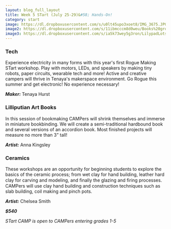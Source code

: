 ```yaml
---
layout: blog_full_layout
title: Week 5 STart (July 25-29)&#58; Hands-On!
category: start
image: https://dl.dropboxusercontent.com/s/u0lt45upo3xoet8/IMG_3675.JPG?dl=0
image2: https://dl.dropboxusercontent.com/s/11ibmcccm8d0weu/Books%20grouped%201-1.jpg?dl=0
image3: https://dl.dropboxusercontent.com/s/ia5k73wey5g3ron/LilypadLotsOfLights.JPG?dl=0
---
```


### Tech

Experience electricity in many forms with this year's first Rogue Making STart workshop. Play with motors, LEDs, and speakers by making tiny robots, paper circuits, wearable tech and more! Active and creative campers will thrive in Tenaya's makerspace environment. Go Rogue this summer and get electronic!  No experience necessary!

**_Maker:_** Tenaya Hurst

	
### Lilliputian Art Books

In this session of bookmaking CAMPers will shrink themselves and immerse in miniature bookbinding. We will create a semi-traditional hardbound book and several versions of an accordion book. Most finished projects will measure no more than 3” tall!

**_Artist:_** Anna Kingsley


### Ceramics

These workshops are an opportunity for beginning students to explore the basics of the ceramic process; from wet clay for hand building, leather hard clay for carving and modeling, and ﬁnally the glazing and ﬁring processes. CAMPers will use clay hand building and construction techniques such as slab building, coil making and pinch pots.

**_Artist:_** Chelsea Smith

**_$540_**

*STart CAMP is open to CAMPers entering grades 1-5*

